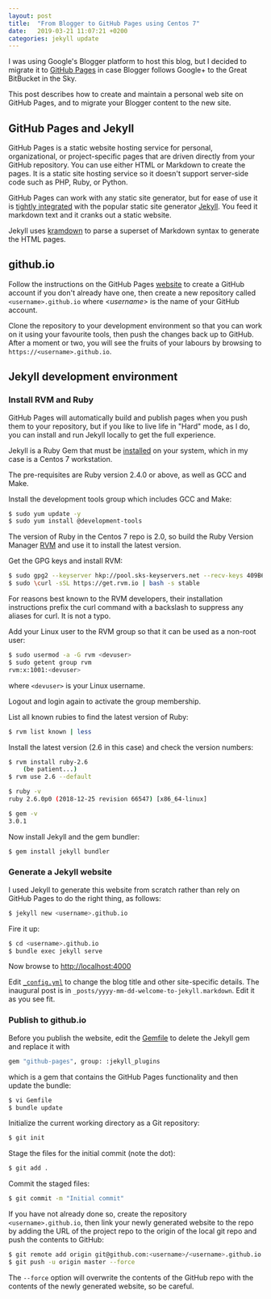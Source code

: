 ```yaml
---
layout: post
title:  "From Blogger to GitHub Pages using Centos 7"
date:   2019-03-21 11:07:21 +0200
categories: jekyll update
---
```

I was using Google's Blogger platform to host this blog, but I decided to migrate it to [GitHub Pages](https://pages.github.com/) in case Blogger follows Google+ to the Great BitBucket in the Sky.

This post describes how to create and maintain a personal web site on GitHub Pages, and to migrate your Blogger content to the new site.

## GitHub Pages and Jekyll
GitHub Pages is a static website hosting service for personal, organizational, or project-specific pages that are driven directly from your GitHub repository. You can use either HTML or Markdown to create the pages. It is a static site hosting service so it doesn't support server-side code such as PHP, Ruby, or Python.

GitHub Pages can work with any static site generator, but for ease of use it is [tightly integrated](https://help.github.com/en/articles/about-github-pages-and-jekyll) with the popular static site generator [Jekyll](https://jekyllrb.com/). You feed it markdown text and it cranks out a static website.

Jekyll uses [kramdown](https://kramdown.gettalong.org/quickref.html) to parse a superset of Markdown syntax to generate the HTML pages.

## github.io
Follow the instructions on the GitHub Pages [website](https://pages.github.com/) to create a GitHub account if you don't already have one, then create a new repository called `<username>.github.io` where <*username*> is the name of your GitHub account. 

Clone the repository to your development environment so that you can work on it using your favourite tools, then push the changes back up to GitHub. After a moment or two, you will see the fruits of your labours by browsing to `https://<username>.github.io`.

## Jekyll development environment
### Install RVM and Ruby
GitHub Pages will automatically build and publish pages when you push them to your repository, but if you like to live life in "Hard" mode, as I do, you can install and run Jekyll locally to get the full experience. 

Jekyll is a Ruby Gem that must be [installed](https://jekyllrb.com/docs/installation/) on your system, which in my case is a Centos 7 workstation. 

The pre-requisites are Ruby version 2.4.0 or above, as well as GCC and Make.

Install the development tools group which includes GCC and Make:
```bash
$ sudo yum update -y
$ sudo yum install @development-tools
```
The version of Ruby in the Centos 7 repo is 2.0, so build the Ruby Version Manager [RVM](https://rvm.io/) and use it to install the latest version.

Get the GPG keys and install RVM:
```bash
$ sudo gpg2 --keyserver hkp://pool.sks-keyservers.net --recv-keys 409B6B1796C275462A1703113804BB82D39DC0E3 7D2BAF1CF37B13E2069D6956105BD0E739499BDB
$ sudo \curl -sSL https://get.rvm.io | bash -s stable
```
For reasons best known to the RVM developers, their installation instructions prefix the curl command with a backslash to suppress any aliases for curl. It is not a typo. 

Add your Linux user to the RVM group so that it can be used as a non-root user:
```bash
$ sudo usermod -a -G rvm <devuser>
$ sudo getent group rvm
rvm:x:1001:<devuser>
```
where `<devuser>` is your Linux username.

Logout and login again to activate the group membership.

List all known rubies to find the latest version of Ruby:
```bash
$ rvm list known | less
```
Install the latest version (2.6 in this case) and check the version numbers:
```bash
$ rvm install ruby-2.6
    (be patient...)
$ rvm use 2.6 --default

$ ruby -v
ruby 2.6.0p0 (2018-12-25 revision 66547) [x86_64-linux]

$ gem -v
3.0.1
```
Now install Jekyll and the gem bundler:
```bash
$ gem install jekyll bundler
```
### Generate a Jekyll website
I used Jekyll to generate this website from scratch rather than rely on GitHub Pages to do the right thing, as follows:
```bash
$ jekyll new <username>.github.io
```
Fire it up:
```bash
$ cd <username>.github.io
$ bundle exec jekyll serve
```
Now browse to [http://localhost:4000](http://localhost:4000)

Edit [`_config.yml`](https://github.com/GeraldScott/geraldscott.github.io/blob/master/_config.yml) to change the blog title and other site-specific details. The inaugural post is in `_posts/yyyy-mm-dd-welcome-to-jekyll.markdown`. Edit it as you see fit.

### Publish to github.io
Before you publish the website, edit the [Gemfile](https://github.com/GeraldScott/geraldscott.github.io/blob/master/Gemfile) to delete the Jekyll gem and replace it with 
```bash
gem "github-pages", group: :jekyll_plugins
``` 
which is a gem that contains the GitHub Pages functionality and then update the bundle:
```bash
$ vi Gemfile
$ bundle update
```
Initialize the current working directory as a Git repository:
```bash
$ git init
```
Stage the files for the initial commit (note the dot):
```bash
$ git add .
```
Commit the staged files:
```bash
$ git commit -m "Initial commit"
```
If you have not already done so, create the repository `<username>.github.io`, then link your newly generated website to the repo by adding the URL of the project repo to the origin of the local git repo and push the contents to GitHub:
```bash
$ git remote add origin git@github.com:<username>/<username>.github.io.git
$ git push -u origin master --force
```
The `--force` option will overwrite the contents of the GitHub repo with the contents of the newly generated website, so be careful.

